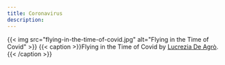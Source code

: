 ```yaml
---
title: Coronavirus
description:
---
```

{{< img src="flying-in-the-time-of-covid.jpg" alt="Flying in the Time of Covid" >}}
{{< caption >}}Flying in the Time of Covid by [Lucrezia De Agrò](https://unsplash.com/photos/2IPlJIRh3iY).{{< /caption >}}